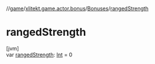 //[game](../../../index.md)/[xlitekt.game.actor.bonus](../index.md)/[Bonuses](index.md)/[rangedStrength](ranged-strength.md)

# rangedStrength

[jvm]\
var [rangedStrength](ranged-strength.md): [Int](https://kotlinlang.org/api/latest/jvm/stdlib/kotlin/-int/index.html) = 0
